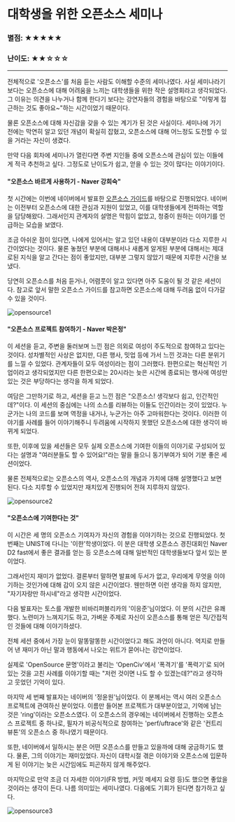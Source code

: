 # 대학생을 위한 오픈소스 세미나

<h3>별점: ★★★★★</h3>
 
<h3>난이도: ★★☆☆☆</h3>

---

전체적으로 '오픈소스'를 처음 듣는 사람도 이해할 수준의 세미나였다. 사실 세미나라기 보다는 오픈소스에 대해 어려움을 느끼는 대학생들을 위한 작은 설명회라고 생각되었다. 그 이유는 의견을 나누거나 함께 한다기 보다는 강연자들의 경험을 바탕으로 "이렇게 접근하는 것도 좋아요~"하는 시간이었기 때문이다.  

물론 오픈소스에 대해 자신감을 갖을 수 있는 계기가 된 것은 사실이다. 세미나에 가기 전에는 막연히 알고 있던 개념이 확실히 잡혔고, 오픈소스에 대해 어느정도 도전할 수 있을 거라는 자신이 생겼다.  

만약 다음 회차에 세미나가 열린다면 주변 지인들 중에 오픈소스에 관심이 있는 이들에게 적극 추천하고 싶다. 그정도로 난이도가 쉽고, 얻을 수 있는 것이 많다는 이야기이다.  

<h4>"오픈소스 바르게 사용하기 - Naver 강희숙"</h4>  

첫 시간에는 이번에 네이버에서 발표한 [오픈소스 가이드][opensourceguide]를 바탕으로 진행되었다. 네이버는 이전부터 오픈소스에 대한 관심과 지원이 있었고, 이를 대학생들에게 전파하는 역할을 담당해왔다. 그래서인지 관계자의 설명은 막힘이 없었고, 청중이 원하는 이야기를 언급하는 모습을 보였다.  

조금 아쉬운 점이 있다면, 나에게 있어서는 알고 있던 내용이 대부분이라 다소 지루한 시간이었다는 것이다. 물론 놓쳤던 부분에 대해서나 새롭게 알게된 부분에 대해서는 제대로된 지식을 알고 간다는 점이 좋았지만, 대부분 그렇지 않았기 때문에 지루한 시간을 보냈다.  

당연히 오픈소스를 처음 듣거나, 어렴풋이 알고 있다면 아주 도움이 될 것 같은 세션이다. 참고로 앞서 말한 오픈소스 가이드를 참고하면 오픈소스에 대해 두려움 없이 다가갈 수 있을 것이다.  

[opensourceguide]: https://naver.github.io/OpenSourceGuide/book/index.html

![opensource1](https://raw.githubusercontent.com/rjs1197/rjs1197.github.io/master/img/naver_opensource/naver_logo.png)

<h4>"오픈소스 프로젝트 참여하기 - Naver 박은정"</h4>  

이 세션을 듣고, 주변을 둘러보며 느낀 점은 의외로 여성이 주도적으로 참여하고 있다는 것이다. 성차별적인 사상은 없지만, 다른 행사, 밋업 등에 가서 느낀 것과는 다른 분위기를 느낄 수 있었다. 관계자들이 모두 여성이라는 점이 그러했다. 한편으로는 혁신적인 기업이라고 생각되었지만 다른 한편으로는 20시라는 늦은 시간에 종료되는 행사에 여성만 있는 것은 부당하다는 생각을 하게 되었다.  

여담은 그만하기로 하고, 세션을 듣고 느낀 점은 "오픈소스! 생각보다 쉽고, 인간적인데?"이다. 이 세션의 중심에는 나의 소스를 리뷰하는 이들도 인간이라는 것이 있었다. 누군가는 나의 코드를 보며 역정을 내거나, 누군가는 아주 고마워한다는 것이다. 이러한 이야기를 사례를 들어 이야기해주니 두려움에 시작하지 못했던 오픈소스에 대한 생각이 바뀌게 되었다.  

또한, 이후에 있을 세션들은 모두 실제 오픈소스에 기여한 이들의 이야기로 구성되어 있다는 설명과 "여러분들도 할 수 있어요!"라는 말을 들으니 동기부여가 되어 기분 좋은 세션이었다.  

물론 전체적으로는 오픈소스의 역사, 오픈소스의 개념과 가치에 대해 설명했다고 보면 된다. 다소 지루할 수 있었지만 재치있게 진행되어 전혀 지루하지 않았다.  

![opensource2](https://raw.githubusercontent.com/rjs1197/rjs1197.github.io/master/img/naver_opensource/noimg.gif)

<h4>"오픈소스에 기여한다는 것"</h4>  

이 시간은 세 명의 오픈소스 기여자가 자신의 경험을 이야기하는 것으로 진행되었다. 첫 번째는 UNIST에 다니는 '이한'학생이었다. 이 분은 대학생 오픈소스 경진대회인 Naver D2 fast에서 좋은 결과를 얻는 등 오픈소스에 대해 일반적인 대학생들보다 앞서 있는 분이었다.  

그래서인지 재미가 없었다. 결론부터 말하면 발표에 두서가 없고, 우리에게 무엇을 이야기하는 것인가에 대해 감이 오지 않은 시간이었다. 웬만하면 이런 생각을 하지 않지만, "자기자랑만 하시네"라고 생각한 시간이었다.  

다음 발표자는 토스를 개발한 비바리퍼블리카의 '이응준'님이었다. 이 분의 시간은 유쾌했다. 노련미가 느껴지기도 하고, 가벼운 주제로 자신이 오픈소스를 통해 얻은 직/간접적인 것들에 대해 이야기하셨다.  

전체 세션 중에서 가장 눈이 말똥말똥한 시간이었다고 해도 과언이 아니다. 억지로 만들어 낸 재미가 아닌 말과 행동에서 나오는 위트가 묻어나는 강연이었다.  

실제로 'OpenSource 문명'이라고 불리는 'OpenCiv'에서 '폭격기'를 '폭력기'로 되어 있는 것을 고친 사례를 이야기할 때는 "저런 것이면 나도 할 수 있겠는데?"라고 생각하고 웃었던 기억이 있다.  

마지막 세 번째 발표자는 네이버의 '정윤원'님이었다. 이 분께서는 역시 여러 오픈소스 프로젝트에 관여하신 분이었다. 이름만 들어본 프로젝트가 대부분이었고, 기억에 남는 것은 'ring'이라는 오픈소스였다. 이 오픈소스의 경우에는 네이버에서 진행하는 오픈소스 프로젝트 중 하나로, 필자가 비공식적으로 참여하는 'perf/uftrace'와 같은 '컨트리뷰톤'의 오픈소스 중 하나였기 때문이다.  

또한, 네이버에서 일하시는 분은 어떤 오픈소스를 만들고 있을까에 대해 궁금하기도 했다. 물론, 그의 이야기는 재미있었다. 자신이 대학시절 겪은 이야기와 오픈소스에 입문하게 된 이야기는 늦은 시간임에도 피곤하지 않게 해주었다.  

마지막으로 만약 조금 더 자세한 이야기(FR 방법, 커밋 메세지 요령 등)도 했으면 좋았을 것이라는 생각이 든다. 나름 의미있는 세미나였다. 다음에도 기회가 된다면 참가하고 싶다.  

![opensource3](https://raw.githubusercontent.com/rjs1197/rjs1197.github.io/master/img/naver_opensource/image1.jpeg)

